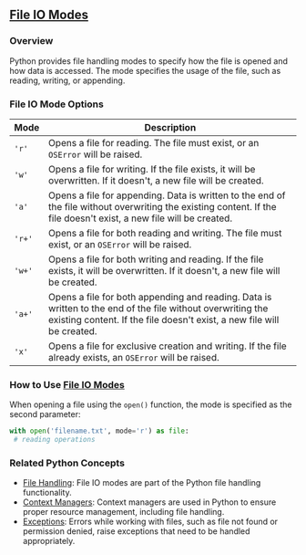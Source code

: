 ## [File IO Modes](./../file-io-modes/)

### Overview
Python provides file handling modes to specify how the file is opened and how data is accessed. The mode specifies the usage of the file, such as reading, writing, or appending.

### File IO Mode Options
| Mode | Description |
|---|---|
| `'r'` | Opens a file for reading. The file must exist, or an `OSError` will be raised. |
| `'w'` | Opens a file for writing. If the file exists, it will be overwritten. If it doesn't, a new file will be created. |
| `'a'` | Opens a file for appending. Data is written to the end of the file without overwriting the existing content. If the file doesn't exist, a new file will be created. |
| `'r+'` | Opens a file for both reading and writing. The file must exist, or an `OSError` will be raised. |
| `'w+'` | Opens a file for both writing and reading. If the file exists, it will be overwritten. If it doesn't, a new file will be created. |
| `'a+'` | Opens a file for both appending and reading. Data is written to the end of the file without overwriting the existing content. If the file doesn't exist, a new file will be created. |
| `'x'` | Opens a file for exclusive creation and writing. If the file already exists, an `OSError` will be raised. |

### How to Use [File IO Modes](./../file-io-modes/)
When opening a file using the `open()` function, the mode is specified as the second parameter:

```python
with open('filename.txt', mode='r') as file:
 # reading operations
```

### Related Python Concepts
- [File Handling](./../file-handling/): File IO modes are part of the Python file handling functionality.
- [Context Managers](./../context-managers/): Context managers are used in Python to ensure proper resource management, including file handling.
- [Exceptions](./../exceptions/): Errors while working with files, such as file not found or permission denied, raise exceptions that need to be handled appropriately.